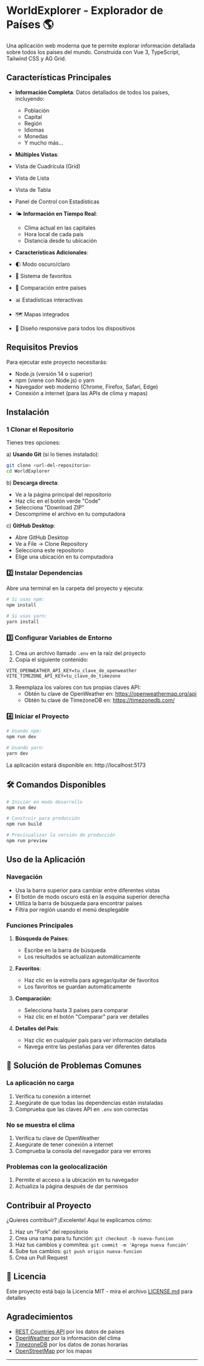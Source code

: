# WorldExplorer - Explorador de Países 🌎

Una aplicación web moderna que te permite explorar información detallada sobre todos los países del mundo. Construida con Vue 3, TypeScript, Tailwind CSS y AG Grid. 

## Características Principales

- **Información Completa**: Datos detallados de todos los países, incluyendo:
  - Población
  - Capital
  - Región
  - Idiomas
  - Monedas
  - Y mucho más...

-  **Múltiples Vistas**:
  - Vista de Cuadrícula (Grid)
  - Vista de Lista
  - Vista de Tabla
  - Panel de Control con Estadísticas

- 🌤️ **Información en Tiempo Real**:
  - Clima actual en las capitales
  - Hora local de cada país
  - Distancia desde tu ubicación

-  **Características Adicionales**:
  - 🌓 Modo oscuro/claro
  - 💾 Sistema de favoritos
  - 🔄 Comparación entre países
  - 📊 Estadísticas interactivas
  - 🗺️ Mapas integrados
  - 📱 Diseño responsive para todos los dispositivos

## Requisitos Previos

Para ejecutar este proyecto necesitarás:

- Node.js (versión 14 o superior)
- npm (viene con Node.js) o yarn
- Navegador web moderno (Chrome, Firefox, Safari, Edge)
- Conexión a internet (para las APIs de clima y mapas)

## Instalación

### 1️ Clonar el Repositorio

Tienes tres opciones:

a) **Usando Git** (si lo tienes instalado):
```bash
git clone <url-del-repositorio>
cd WorldExplorer
```

b) **Descarga directa**:
- Ve a la página principal del repositorio
- Haz clic en el botón verde "Code"
- Selecciona "Download ZIP"
- Descomprime el archivo en tu computadora

c) **GitHub Desktop**:
- Abre GitHub Desktop
- Ve a File -> Clone Repository
- Selecciona este repositorio
- Elige una ubicación en tu computadora

### 2️⃣ Instalar Dependencias

Abre una terminal en la carpeta del proyecto y ejecuta:

```bash
# Si usas npm:
npm install

# Si usas yarn:
yarn install
```

### 3️⃣ Configurar Variables de Entorno

1. Crea un archivo llamado `.env` en la raíz del proyecto
2. Copia el siguiente contenido:
```env
VITE_OPENWEATHER_API_KEY=tu_clave_de_openweather
VITE_TIMEZONE_API_KEY=tu_clave_de_timezone
```
3. Reemplaza los valores con tus propias claves API:
   - Obtén tu clave de OpenWeather en: https://openweathermap.org/api
   - Obtén tu clave de TimezoneDB en: https://timezonedb.com/

### 4️⃣ Iniciar el Proyecto

```bash
# Usando npm:
npm run dev

# Usando yarn:
yarn dev
```

La aplicación estará disponible en: http://localhost:5173

## 🛠 Comandos Disponibles

```bash
# Iniciar en modo desarrollo
npm run dev

# Construir para producción
npm run build

# Previsualizar la versión de producción
npm run preview
```

## Uso de la Aplicación

### Navegación
- Usa la barra superior para cambiar entre diferentes vistas
- El botón de modo oscuro está en la esquina superior derecha
- Utiliza la barra de búsqueda para encontrar países
- Filtra por región usando el menú desplegable

### Funciones Principales
1. **Búsqueda de Países**:
   - Escribe en la barra de búsqueda
   - Los resultados se actualizan automáticamente

2. **Favoritos**:
   - Haz clic en la estrella para agregar/quitar de favoritos
   - Los favoritos se guardan automáticamente

3. **Comparación**:
   - Selecciona hasta 3 países para comparar
   - Haz clic en el botón "Comparar" para ver detalles

4. **Detalles del País**:
   - Haz clic en cualquier país para ver información detallada
   - Navega entre las pestañas para ver diferentes datos

## 🔧 Solución de Problemas Comunes

### La aplicación no carga
1. Verifica tu conexión a internet
2. Asegúrate de que todas las dependencias están instaladas
3. Comprueba que las claves API en `.env` son correctas

### No se muestra el clima
1. Verifica tu clave de OpenWeather
2. Asegúrate de tener conexión a internet
3. Comprueba la consola del navegador para ver errores

### Problemas con la geolocalización
1. Permite el acceso a la ubicación en tu navegador
2. Actualiza la página después de dar permisos

##  Contribuir al Proyecto

¿Quieres contribuir? ¡Excelente! Aquí te explicamos cómo:

1. Haz un "Fork" del repositorio
2. Crea una rama para tu función: `git checkout -b nueva-funcion`
3. Haz tus cambios y commitea: `git commit -m 'Agrega nueva función'`
4. Sube tus cambios: `git push origin nueva-funcion`
5. Crea un Pull Request

## 📄 Licencia

Este proyecto está bajo la Licencia MIT - mira el archivo [LICENSE.md](LICENSE.md) para detalles


## Agradecimientos

- [REST Countries API](https://restcountries.com/) por los datos de países
- [OpenWeather](https://openweathermap.org/) por la información del clima
- [TimezoneDB](https://timezonedb.com/) por los datos de zonas horarias
- [OpenStreetMap](https://www.openstreetmap.org/) por los mapas

---
